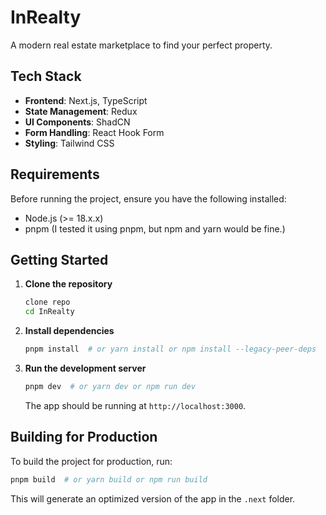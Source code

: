 # **InRealty**

A modern real estate marketplace to find your perfect property.

## **Tech Stack**

- **Frontend**: Next.js, TypeScript
- **State Management**: Redux
- **UI Components**: ShadCN
- **Form Handling**: React Hook Form
- **Styling**: Tailwind CSS

## **Requirements**

Before running the project, ensure you have the following installed:

- Node.js (>= 18.x.x)
- pnpm (I tested it using pnpm, but npm and yarn would be fine.)

## **Getting Started**

1. **Clone the repository**

   ```bash
   clone repo
   cd InRealty
   ```

2. **Install dependencies**

   ```bash
   pnpm install  # or yarn install or npm install --legacy-peer-deps
   ```

3. **Run the development server**
   ```bash
   pnpm dev  # or yarn dev or npm run dev
   ```
   The app should be running at `http://localhost:3000`.

## **Building for Production**

To build the project for production, run:

```bash
pnpm build  # or yarn build or npm run build
```

This will generate an optimized version of the app in the `.next` folder.
